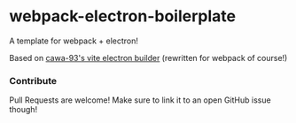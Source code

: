 # webpack-electron-boilerplate
A template for webpack + electron!

Based on [cawa-93's vite electron builder](https://github.com/cawa-93/vite-electron-builder) (rewritten for webpack of course!)

### Contribute

Pull Requests are welcome! Make sure to link it to an open GitHub issue though!